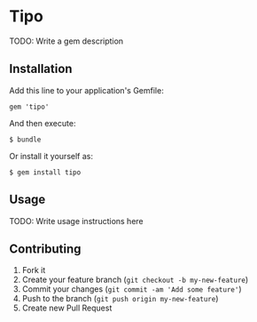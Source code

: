 # Tipo

TODO: Write a gem description

## Installation

Add this line to your application's Gemfile:

    gem 'tipo'

And then execute:

    $ bundle

Or install it yourself as:

    $ gem install tipo

## Usage

TODO: Write usage instructions here

## Contributing

1. Fork it
2. Create your feature branch (`git checkout -b my-new-feature`)
3. Commit your changes (`git commit -am 'Add some feature'`)
4. Push to the branch (`git push origin my-new-feature`)
5. Create new Pull Request
